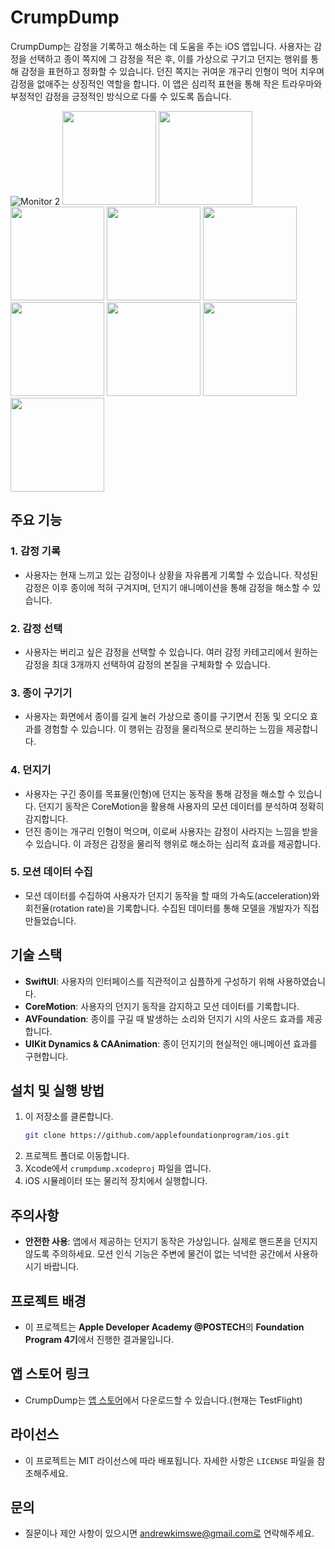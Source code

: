 # CrumpDump

CrumpDump는 감정을 기록하고 해소하는 데 도움을 주는 iOS 앱입니다. 사용자는 감정을 선택하고 종이 쪽지에 그 감정을 적은 후, 이를 가상으로 구기고 던지는 행위를 통해 감정을 표현하고 정화할 수 있습니다. 던진 쪽지는 귀여운 개구리 인형이 먹어 치우며 감정을 없애주는 상징적인 역할을 합니다. 이 앱은 심리적 표현을 통해 작은 트라우마와 부정적인 감정을 긍정적인 방식으로 다룰 수 있도록 돕습니다.

![Monitor 2](https://github.com/user-attachments/assets/1cf2e8f8-72b0-4443-8d0f-6d805e0227e1)
<img src="https://github.com/user-attachments/assets/8c3f3f8c-58d7-4d0b-99d3-5e36d4e34d5a" width="150" style="display:inline-block;">
<img src="https://github.com/user-attachments/assets/615f9747-1199-41b0-ba0b-105c1f87ecfe" width="150" style="display:inline-block;">
<img src="https://github.com/user-attachments/assets/bca1ec21-8970-4795-b4e4-59efa35e4459" width="150" style="display:inline-block;">
<img src="https://github.com/user-attachments/assets/632aa9ba-cdf7-4dce-9809-bd8143b5f097" width="150" style="display:inline-block;">
<img src="https://github.com/user-attachments/assets/47647f2b-7c48-4923-9ba8-c983634687b2" width="150" style="display:inline-block;">
<img src="https://github.com/user-attachments/assets/c389e896-4c4d-4573-a8ef-f1e32da1a7f1" width="150" style="display:inline-block;">
<img src="https://github.com/user-attachments/assets/ff2bd8d4-7985-4a66-9a14-da8215075a05" width="150" style="display:inline-block;">
<img src="https://github.com/user-attachments/assets/1fff4e7f-d5f7-4997-8baa-83cf71d46e6c" width="150" style="display:inline-block;">
<img src="https://github.com/user-attachments/assets/875f4495-e17f-4c22-8d6a-b0654a5ef1b6" width="150" style="display:inline-block;">

## 주요 기능

### 1. 감정 기록
- 사용자는 현재 느끼고 있는 감정이나 상황을 자유롭게 기록할 수 있습니다. 작성된 감정은 이후 종이에 적혀 구겨지며, 던지기 애니메이션을 통해 감정을 해소할 수 있습니다.

### 2. 감정 선택
- 사용자는 버리고 싶은 감정을 선택할 수 있습니다. 여러 감정 카테고리에서 원하는 감정을 최대 3개까지 선택하여 감정의 본질을 구체화할 수 있습니다.

### 3. 종이 구기기
- 사용자는 화면에서 종이를 길게 눌러 가상으로 종이를 구기면서 진동 및 오디오 효과를 경험할 수 있습니다. 이 행위는 감정을 물리적으로 분리하는 느낌을 제공합니다.

### 4. 던지기
- 사용자는 구긴 종이를 목표물(인형)에 던지는 동작을 통해 감정을 해소할 수 있습니다. 던지기 동작은 CoreMotion을 활용해 사용자의 모션 데이터를 분석하여 정확히 감지합니다.
- 던진 종이는 개구리 인형이 먹으며, 이로써 사용자는 감정이 사라지는 느낌을 받을 수 있습니다. 이 과정은 감정을 물리적 행위로 해소하는 심리적 효과를 제공합니다.

### 5. 모션 데이터 수집
- 모션 데이터를 수집하여 사용자가 던지기 동작을 할 때의 가속도(acceleration)와 회전율(rotation rate)을 기록합니다. 수집된 데이터를 통해 모델을 개발자가 직접 만들었습니다.

## 기술 스택
- **SwiftUI**: 사용자의 인터페이스를 직관적이고 심플하게 구성하기 위해 사용하였습니다.
- **CoreMotion**: 사용자의 던지기 동작을 감지하고 모션 데이터를 기록합니다.
- **AVFoundation**: 종이를 구길 때 발생하는 소리와 던지기 시의 사운드 효과를 제공합니다.
- **UIKit Dynamics & CAAnimation**: 종이 던지기의 현실적인 애니메이션 효과를 구현합니다.

## 설치 및 실행 방법
1. 이 저장소를 클론합니다.
   ```bash
   git clone https://github.com/applefoundationprogram/ios.git
   ```
2. 프로젝트 폴더로 이동합니다.
3. Xcode에서 `crumpdump.xcodeproj` 파일을 엽니다.
4. iOS 시뮬레이터 또는 물리적 장치에서 실행합니다.

## 주의사항
- **안전한 사용**: 앱에서 제공하는 던지기 동작은 가상입니다. 실제로 핸드폰을 던지지 않도록 주의하세요. 모션 인식 기능은 주변에 물건이 없는 넉넉한 공간에서 사용하시기 바랍니다.

## 프로젝트 배경
- 이 프로젝트는 **Apple Developer Academy @POSTECH**의 **Foundation Program 4기**에서 진행한 결과물입니다.

## 앱 스토어 링크
- CrumpDump는 [앱 스토어](https://testflight.apple.com/join/mh7q81Vs)에서 다운로드할 수 있습니다.(현재는 TestFlight)

## 라이선스
- 이 프로젝트는 MIT 라이선스에 따라 배포됩니다. 자세한 사항은 `LICENSE` 파일을 참조해주세요.

## 문의
- 질문이나 제안 사항이 있으시면 andrewkimswe@gmail.com로 연락해주세요.
